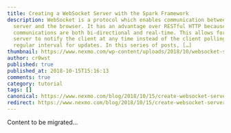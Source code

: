 ```yaml
---
title: Creating a WebSocket Server with the Spark Framework
description: WebSocket is a protocol which enables communication between the
  server and the browser. It has an advantage over RESTful HTTP because
  communications are both bi-directional and real-time. This allows for the
  server to notify the client at any time instead of the client polling on a
  regular interval for updates. In this series of posts, […]
thumbnail: https://www.nexmo.com/wp-content/uploads/2018/10/websocket-server-spark.png
author: cr0wst
published: true
published_at: 2018-10-15T15:16:13
comments: true
category: tutorial
tags: []
canonical: https://www.nexmo.com/blog/2018/10/15/create-websocket-server-spark-framework-dr
redirect: https://www.nexmo.com/blog/2018/10/15/create-websocket-server-spark-framework-dr
---
```

Content to be migrated...
